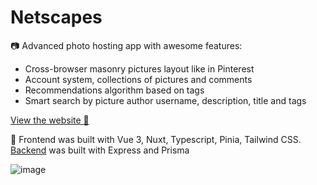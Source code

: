 # Netscapes

:camera: Advanced photo hosting app with awesome features:

* Cross-browser masonry pictures layout like in Pinterest
* Account system, collections of pictures and comments
* Recommendations algorithm based on tags
* Smart search by picture author username, description, title and tags

[View the website :eyes:](https://netscapes.netlify.app/)

:hammer: Frontend was built with Vue 3, Nuxt, Typescript, Pinia, Tailwind CSS. 
[Backend](https://github.com/crucials/netscapes-rest-api) was built with Express and Prisma 

![image](https://user-images.githubusercontent.com/83793845/229832749-958e7e9d-1926-4382-9957-321b417931bf.png)
